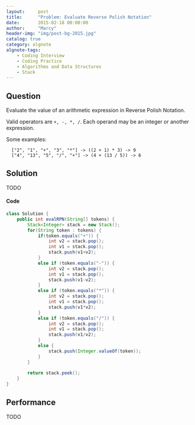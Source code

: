 ```yaml
---
layout:     post
title:      "Problem: Evaluate Reverse Polish Notation"
date:       2015-02-18 00:00:00
author:     "Marcy"
header-img: "img/post-bg-2015.jpg"
catalog: true
category: algnote
algnote-tags:
    - Coding Interview
    - Coding Practice
    - Algorithms and Data Structures
    - Stack
---
```


## Question

Evaluate the value of an arithmetic expression in Reverse Polish Notation.

Valid operators are `+, -, *, /`. Each operand may be an integer or another expression.

Some examples:
```
  ["2", "1", "+", "3", "*"] -> ((2 + 1) * 3) -> 9
  ["4", "13", "5", "/", "+"] -> (4 + (13 / 5)) -> 6
```

## Solution
TODO

#### Code
```java
class Solution {
    public int evalRPN(String[] tokens) {
        Stack<Integer> stack = new Stack();
        for(String token : tokens) {
            if(token.equals("+")) {
                int v2 = stack.pop();
                int v1 = stack.pop();
                stack.push(v1+v2);
            }
            else if (token.equals("-")) {
                int v2 = stack.pop();
                int v1 = stack.pop();
                stack.push(v1-v2);
            }
            else if (token.equals("*")) {
                int v2 = stack.pop();
                int v1 = stack.pop();
                stack.push(v1*v2);
            }
            else if (token.equals("/")) {
                int v2 = stack.pop();
                int v1 = stack.pop();
                stack.push(v1/v2);
            }
            else {
                stack.push(Integer.valueOf(token));
            }
        }
        
        return stack.peek();
    }
}
```

## Performance
TODO